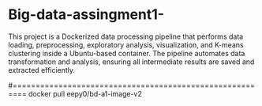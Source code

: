 # Big-data-assingment1-
This project is a Dockerized data processing pipeline that performs data loading, preprocessing, exploratory analysis, visualization, and K-means clustering inside a Ubuntu-based container. The pipeline automates data transformation and analysis, ensuring all intermediate results are saved and extracted efficiently.



#=========================================================
docker pull eepy0/bd-a1-image-v2 

